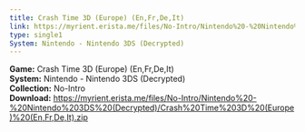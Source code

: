 ```yaml
---
title: Crash Time 3D (Europe) (En,Fr,De,It)
link: https://myrient.erista.me/files/No-Intro/Nintendo%20-%20Nintendo%203DS%20(Decrypted)/Crash%20Time%203D%20(Europe)%20(En,Fr,De,It).zip
type: single1
System: Nintendo - Nintendo 3DS (Decrypted)
---
```

<b>Game:</b> Crash Time 3D (Europe) (En,Fr,De,It)<br>
<b>System:</b> Nintendo - Nintendo 3DS (Decrypted)<br>
<b>Collection:</b> No-Intro<br>
<b>Download:</b> https://myrient.erista.me/files/No-Intro/Nintendo%20-%20Nintendo%203DS%20(Decrypted)/Crash%20Time%203D%20(Europe)%20(En,Fr,De,It).zip
